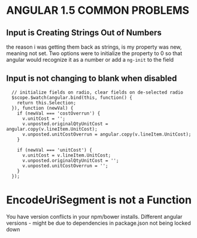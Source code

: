 # ANGULAR 1.5 COMMON PROBLEMS

## Input is Creating Strings Out of Numbers
the reason i was getting them back as strings, is my property was new, meaning
not set. Two options were to initialize the property to 0 so that angular
would recognize it as a number or add a `ng-init` to the field

## Input is not changing to blank when disabled
```
  // initialize fields on radio, clear fields on de-selected radio
  $scope.$watch(angular.bind(this, function() {
    return this.Selection;
  }), function (newVal) {
    if (newVal === 'costOverrun') {
      v.unitCost = '';
      v.unposted.originalQtyUnitCost = angular.copy(v.lineItem.UnitCost);
      v.unposted.unitCostOverrun = angular.copy(v.lineItem.UnitCost);
    }

    if (newVal === 'unitCost') {
      v.unitCost = v.lineItem.UnitCost;
      v.unposted.originalQtyUnitCost = '';
      v.unposted.unitCostOverrun = '';
    }
  });
```

# EncodeUriSegment is not a Function
You have version conflicts in your npm/bower installs. Different angular
versions - might be due to dependencies in package.json not being locked down
